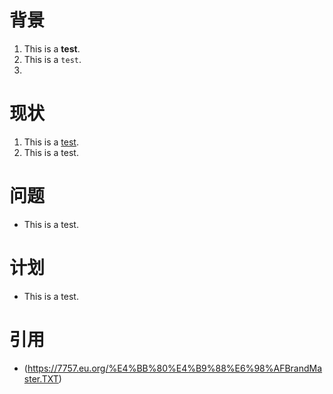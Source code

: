 # 背景
1. This is a **test**.
2. This is a `test`.
3. 

# 现状
1. This is a <ins>test</ins>.
2. This is a test.

# 问题
- This is a test.

# 计划
- This is a test.
# 引用
- (https://7757.eu.org/%E4%BB%80%E4%B9%88%E6%98%AFBrandMaster.TXT)

